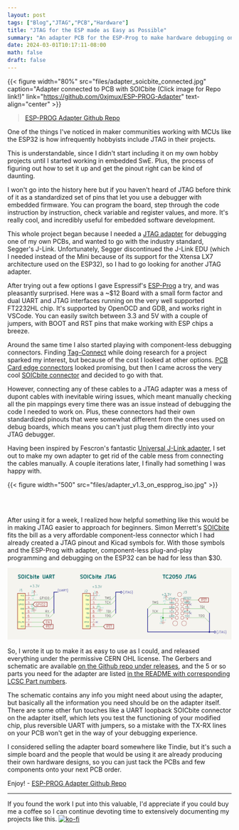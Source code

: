 ```yaml
---
layout: post
tags: ["Blog","JTAG","PCB","Hardware"]
title: "JTAG for the ESP made as Easy as Possible"
summary: "An adapter PCB for the ESP-Prog to make hardware debugging on ESP32 as plug-and-play as possible"
date: 2024-03-01T10:17:11-08:00
math: false
draft: false
---
```


{{< figure width="80%" src="files/adapter_soicbite_connected.jpg" caption="Adapter connected to PCB with SOICbite (Click image for Repo link!)" link="https://github.com/0xjmux/ESP-PROG-Adapter" text-align="center" >}}

> [ESP-PROG Adapter Github Repo](https://github.com/0xjmux/ESP-PROG-Adapter) 

One of the things I've noticed in maker communities working with MCUs like the ESP32 is how infrequently hobbyists include JTAG in their projects. 

This is understandable, since I didn't start including it on my own hobby projects until I started working in embedded SwE. Plus, the process of figuring out how to set it up and get the pinout right can be kind of daunting. 

I won't go into the history here but if you haven't heard of JTAG before think of it as a standardized set of pins that let you use a debugger with embedded firmware. You can program the board, step through the code instruction by instruction, check variable and register values, and more. It's really cool, and incredibly useful for embedded software development. 


This whole project began because I needed a [JTAG adapter](https://github.com/0xjmux/ESP-PROG-Adapter) for debugging one of my own PCBs, and wanted to go with the industry standard, Segger's J-Link. Unfortunately, Segger discontinued the J-Link EDU (which I needed instead of the Mini because of its support for the Xtensa LX7 architecture used on the ESP32), so I had to go looking for another JTAG adapter. 

After trying out a few options I gave Espressif's [ESP-Prog](https://docs.espressif.com/projects/espressif-esp-iot-solution/en/latest/hw-reference/ESP-Prog_guide.html) a try, and was pleasantly surprised. Here was a ~$12 Board with a small form factor and dual UART and JTAG interfaces running on the very well supported FT2232HL chip. It's supported by OpenOCD and GDB, and works right in VSCode. You can easily switch between 3.3 and 5V with a couple of jumpers, with BOOT and RST pins that make working with ESP chips a breeze. 


Around the same time I also started playing with component-less debugging connectors. Finding [Tag-Connect](https://www.tag-connect.com/) while doing research for a project sparked my interest, but because of the cost I looked at other options. [PCB Card edge connectors](https://hackaday.com/2016/02/08/local-hacker-discovers-card-edge-connectors/) looked promising, but then I came across the very cool [SOICbite connector](https://hackaday.com/2019/06/13/soicbite-a-program-debug-connector-for-an-soic-test-clip/) and decided to go with that.

However, connecting any of these cables to a JTAG adapter was a mess of dupont cables with inevitable wiring issues, which meant manually checking all the pin mappings every time there was an issue instead of debugging the code I needed to work on. Plus, these connectors had their own standardized pinouts that were somewhat different from the ones used on debug boards, which means you can't just plug them directly into your JTAG debugger.


Having been inspired by Fescron's fantastic [Universal J-Link adapter](https://github.com/Fescron/universal-jlink-adapter/tree/master), I set out to make my own adapter to get rid of the cable mess from connecting the cables manually. A couple iterations later, I finally had something I was happy with. 

{{< figure width="500" src="files/adapter_v1.3_on_espprog_iso.jpg" >}}

<br> <br>

After using it for a week, I realized how helpful something like this would be in making JTAG easier to approach for beginners. Simon Merrett's [SOICbite](https://github.com/SimonMerrett/SOICbite) fits the bill as a very affordable component-less connector which I had already created a JTAG pinout and Kicad symbols for. With those symbols and the ESP-Prog with adapter, component-less plug-and-play programming and debugging on the ESP32 can be had for less than $30. 


![Image of my kicad symbols for using the adapter](files/SymbolConnectionExamples.png)

So, I wrote it up to make it as easy to use as I could, and released everything under the permissive CERN OHL license. The Gerbers and schematic are available [on the Github repo under releases](https://github.com/0xjmux/ESP-PROG-Adapter/releases/latest), and the 5 or so parts you need for the adapter are listed [in the README with corresponding LCSC Part numbers](https://github.com/0xjmux/ESP-PROG-Adapter?tab=readme-ov-file#components). 

The schematic contains any info you might need about using the adapter, but basically all the information you need should be on the adapter itself. There are some other fun touches like a UART loopback SOICbite connector on the adapter itself, which lets you test the functioning of your modified chip, plus reversible UART with jumpers, so a mistake with the TX-RX lines on your PCB won't get in the way of your debugging experience. 

I considered selling the adapter board somewhere like Tindie, but it's such a simple board and the people that would be using it are already producing their own hardware designs, so you can just tack the PCBs and few components onto your next PCB order. 

Enjoy!   -   [ESP-PROG Adapter Github Repo](https://github.com/0xjmux/ESP-PROG-Adapter) 

---
If you found the work I put into this valuable, I'd appreciate if you could buy me a coffee so I can continue devoting time to extensively documenting my projects like this. 
[![ko-fi](https://ko-fi.com/img/githubbutton_sm.svg)](https://ko-fi.com/S6S6UPC2G)

